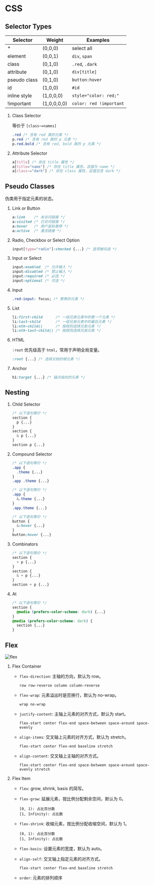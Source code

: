 # CSS

## Selector Types

| Selector     | Weight      | Examples                |
| ------------ | ----------- | ----------------------- |
| \*           | (0,0,0)     | select all              |
| element      | (0,0,1)     | `div`, `span`           |
| class        | (0,1,0)     | `.red`, `.dark`         |
| attribute    | (0,1,0)     | `div[title]`            |
| pseudo class | (0,1,0)     | `button:hover`          |
| id           | (1,0,0)     | `#id`                   |
| inline style | (1,0,0,0)   | `style="color: red;"`   |
| !important   | (1,0,0,0,0) | `color: red !important` |

1. Class Selector

   等价于 `[class~=names]`

   ```css
   .red /* 含有 red 类的元素 */
   p.red /* 含有 red 类的 p 元素 */
   p.red.bold /* 含有 red, bold 类的 p 元素 */
   ```

2. Attribute Selector

   ```css
   a[title] /* 存在 title 属性 */
   a[title="name"] /* 存在 title 属性，且值为 name */
   a[class~="dark"] /* 存在 class 属性，且值包含 dark */
   ```

## Pseudo Classes

伪类用于指定元素的状态。

1. Link or Button

   ```css
   a:link    /* 未访问链接 */
   a:visited /* 已访问链接 */
   a:hover   /* 用户鼠标悬停 */
   a:active  /* 激活链接 */
   ```

2. Radio, Checkbox or Select Option

   ```css
   input[type="radio"]:checked {...} /* 选项被勾选 */
   ```

3. Input or Select

   ```css
   input:enabled  /* 允许输入 */
   input:disabled /* 禁止输入 */
   input:required /* 必选 */
   input:optional /* 可选 */
   ```

4. Input

   ```css
   .red-input: focus; /* 聚焦的元素 */
   ```

5. List

   ```css
   li:first-child      /* 一组兄弟元素中的第一个元素 */
   li:last-child       /* 一组兄弟元素中的最后元素 */
   li:nth-child()      /* 按规则选择兄弟元素 */
   li:nth-last-child() /* 按规则选择兄弟元素 */
   ```

6. HTML

   `:root` 优先级高于 `html`，常用于声明全局变量。

   ```css
   :root {...} /* 选择文档的根元素 */
   ```

7. Anchor

   ```css
   h1:target {...} /* 锚点指向的元素 */
   ```

## Nesting

1. Child Selector

   ```css
   /* 以下语句等价 */
   section {
     p {...}
   }
   section {
     & p {...}
   }
   section p {...}
   ```

2. Compound Selector

   ```css
   /* 以下语句等价 */
   .app {
     .theme {...}
   }
   .app .theme {...}

   /* 以下语句等价 */
   .app {
     &.theme {...}
   }
   .app.theme {...}

   /* 以下语句等价 */
   button {
     &:hover {...}
   }
   button:hover {...}
   ```

3. Combinators

   ```css
   /* 以下语句等价 */
   section {
     + p {...}
   }
   section {
     & + p {...}
   }
   section + p {...}
   ```

4. At

   ```css
   /* 以下语句等价 */
   section {
     @media (prefers-color-scheme: dark) {...}
   }
   @media (prefers-color-scheme: dark) {
     section {...}
   }
   ```

## Flex

![flex](/basic-css-flex.svg)

1. Flex Container

   - `flex-direction`: 主轴的方向，默认为 row。

     ```
     row row-reverse column column-reverse
     ```

   - `flex-wrap`: 元素溢出时是否换行，默认为 no-wrap。

     ```
     wrap no-wrap
     ```

   - `justify-content`: 主轴上元素的对齐方式，默认为 start。

     ```
     flex-start center flex-end space-between space-around space-evenly
     ```

   - `align-items`: 交叉轴上元素的对齐方式，默认为 stretch。

     ```
     flex-start center flex-end baseline stretch
     ```

   - `align-content`: 交叉轴上主轴的对齐方式。

     ```
     flex-start center flex-end space-between space-around space-evenly stretch
     ```

2. Flex Item

   - `flex`: grow, shrink, basis 的简写。
   - `flex-grow`: 延展元素，按比例分配剩余空间，默认为 0。

     ```
     [0, 1): 占比百分数
     [1, Infinity): 占比数
     ```

   - `flex-shrink`: 收缩元素，按比例分配收缩空间，默认为 1。

     ```
     [0, 1): 占比百分数
     [1, Infinity): 占比数
     ```

   - `flex-basis`: 设置元素的宽度，默认为 auto。
   - `align-self`: 交叉轴上指定元素的对齐方式。

     ```
     flex-start center flex-end baseline stretch
     ```

   - `order`: 元素的排列顺序
